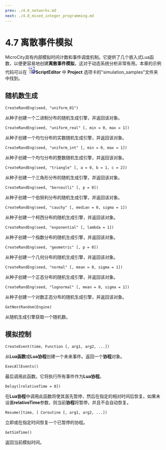 ```yaml
---
prev: ./4.6_networks.md
next: ./4.8_mixed_integer_programming.md
---
```

# 4.7 离散事件模拟
MicroCity具有内部模拟时间计数和事件调度机制。它提供了几个嵌入式Lua函数，以便更容易地创建**离散事件模拟**，这对于动态系统分析非常有用。本章的示例代码可以在 ![图标](../../images/doc/icon_script_editor.png)**ScriptEditor** 中 **Project** 选项卡的"simulation_samples"文件夹中找到。
## 随机数生成
```lua:no-line-numbers
CreateRandEng(seed, "uniform_01")
```

从种子创建一个二进制分布的随机生成引擎，并返回该对象。

```lua:no-line-numbers
CreateRandEng(seed, "uniform_real" [, min = 0, max = 1])
```

从种子创建一个均匀分布的实数随机生成引擎，并返回该对象。

```lua:no-line-numbers
CreateRandEng(seed, "uniform_int" [, min = 0, max = 1])
```

从种子创建一个均匀分布的整数随机生成引擎，并返回该对象。

```lua:no-line-numbers
CreateRandEng(seed, "triangle" [, a = 0, b = 1, c = 2])
```

从种子创建一个三角形分布的随机生成引擎，并返回该对象。

```lua:no-line-numbers
CreateRandEng(seed, "bernoulli" [, p = 0])
```

从种子创建一个伯努利分布的随机生成引擎，并返回该对象。

```lua:no-line-numbers
CreateRandEng(seed, "cauchy" [, median = 0, sigma = 1])
```

从种子创建一个柯西分布的随机生成引擎，并返回该对象。

```lua:no-line-numbers
CreateRandEng(seed, "exponential" [, lambda = 1])
```

从种子创建一个指数分布的随机生成引擎，并返回该对象。

```lua:no-line-numbers
CreateRandEng(seed, "geometric" [, p = 0])
```

从种子创建一个几何分布的随机生成引擎，并返回该对象。

```lua:no-line-numbers
CreateRandEng(seed, "normal" [, mean = 0, sigma = 1])
```

从种子创建一个正态分布的随机生成引擎，并返回该对象。

```lua:no-line-numbers
CreateRandEng(seed, "lognormal" [, mean = 0, sigma = 1])
```

从种子创建一个对数正态分布的随机生成引擎，并返回该对象。

```lua:no-line-numbers
GetNextRandom(Engine)
```

从随机生成引擎获取一个随机数。

## 模拟控制

```lua:no-line-numbers
CreateEvent(time, Function [, arg1, arg2, ...])
```

从**Lua函数**或**Lua协程**创建一个未来事件。返回一个**协程**对象。

```lua:no-line-numbers
ExecAllEvents()
```

最后调用此函数。它将执行所有事件作为**Lua协程**。

```lua:no-line-numbers
Delay([relativeTime = 0])
```

在**Lua协程**中调用此函数将使其首先暂停，然后在指定的相对时间后恢复。如果未设置**relativeTime**参数，则当前**协程**将暂停，并且不会自动恢复。

```lua:no-line-numbers
Resume([time, ] Coroutine [, arg1, arg2, ...])
```

立即或在指定时间恢复一个已暂停的协程。

```lua:no-line-numbers
GetSimTime()
```

返回当前模拟时间。